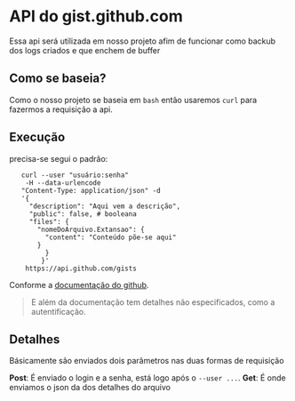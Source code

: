 # API do gist.github.com

 Essa api será utilizada em nosso projeto afim de funcionar como backub dos logs criados e que enchem de buffer

## Como se baseia? 

 Como o nosso projeto se baseia em `bash` então usaremos `curl` para fazermos a requisição a api.

## Execução

 precisa-se segui o padrão:
 ```
	curl --user "usuário:senha"
	 -H --data-urlencode 
	"Content-Type: application/json" -d 
	'{
	  "description": "Aqui vem a descrição",
	  "public": false, # booleana
   	  "files": {
	    "nomeDoArquivo.Extansao": {
	      "content": "Conteúdo põe-se aqui"
	    }
          }
         }'
	 https://api.github.com/gists

 ```

 Conforme a [documentação do github](https://developer.github.com/v3/gists/#create-a-gist).
> E além da documentação tem detalhes não especificados, como a autentificação.

## Detalhes

 Básicamente são enviados dois parâmetros nas duas formas de requisição
 
 **Post**: É enviado o login e a senha, está logo após o `--user ...`.
 **Get**: É onde enviamos o json da dos detalhes do arquivo
